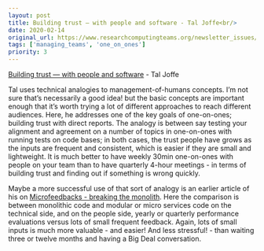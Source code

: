 ```yaml
---
layout: post
title: Building trust — with people and software - Tal Joffe<br/>
date: 2020-02-14
original_url: https://www.researchcomputingteams.org/newsletter_issues/0006
tags: ['managing_teams', 'one_on_ones']
priority: 3
---
```


<!-- markdownlint-disable MD033 -->
<!-- markdownlint-disable MD041 -->
<!-- markdownlint-disable MD049 -->

[Building trust — with people and software](https://medium.com/nmc-techblog/building-trust-with-people-and-software-f3d031b179b7) - Tal Joffe<br/>

Tal uses technical analogies to management-of-humans concepts.  I’m not sure that’s necessarily a good idea! but the basic concepts are important enough that it’s worth trying a lot of different approaches to reach different audiences.  Here, he addresses one of the key goals of one-on-ones; building trust with direct reports.  The analogy is between say testing your alignment and agreement on a number of topics in one-on-ones with running tests on code bases; in both cases, the trust people have grows as the inputs are frequent and consistent, which is easier if they are small and lightweight.   It is much better to have weekly 30min one-on-ones with people on your team than to have quarterly 4-hour meetings - in terms of building trust and finding out if something is wrong quickly.

Maybe a more successful use of that sort of analogy is an earlier article of his on  [Microfeedbacks - breaking the monolith](https://medium.com/nmc-techblog/micro-feedbacks-92a8ade8ba39).  Here the comparison is between monolithic code and modular or micro services code on the technical side, and on the people side, yearly or quarterly performance evaluations versus lots of small frequent feedback.  Again, lots of small inputs is much more valuable - and easier! And less stressful! - than waiting three or twelve months and having a Big Deal conversation.
